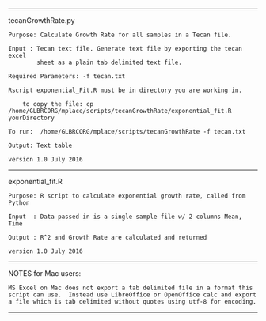 ********************************************************************************
tecanGrowthRate.py

    Purpose: Calculate Growth Rate for all samples in a Tecan file.

    Input : Tecan text file. Generate text file by exporting the tecan excel
            sheet as a plain tab delimited text file.
    
    Required Parameters: -f tecan.txt
    
    Rscript exponential_Fit.R must be in directory you are working in.
        
        to copy the file: cp /home/GLBRCORG/mplace/scripts/tecanGrowthRate/exponential_fit.R yourDirectory
    
    To run:  /home/GLBRCORG/mplace/scripts/tecanGrowthRate -f tecan.txt

    Output: Text table 

    version 1.0 July 2016 
*********************************************************************************
exponential_fit.R

    Purpose: R script to calculate exponential growth rate, called from Python

    Input  : Data passed in is a single sample file w/ 2 columns Mean, Time

    Output : R^2 and Growth Rate are calculated and returned
 
    version 1.0 July 2016
*********************************************************************************
NOTES for Mac users:

    MS Excel on Mac does not export a tab delimited file in a format this 
    script can use.  Instead use LibreOffice or OpenOffice calc and export 
    a file which is tab delimited without quotes using utf-8 for encoding.  

*********************************************************************************


